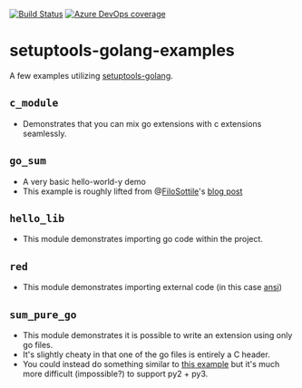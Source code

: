 [![Build Status](https://asottile.visualstudio.com/asottile/_apis/build/status/asottile.setuptools-golang-examples?branchName=master)](https://asottile.visualstudio.com/asottile/_build/latest?definitionId=12&branchName=master)
[![Azure DevOps coverage](https://img.shields.io/azure-devops/coverage/asottile/asottile/12/master.svg)](https://dev.azure.com/asottile/asottile/_build/latest?definitionId=12&branchName=master)

setuptools-golang-examples
==========================

A few examples utilizing [setuptools-golang](https://github.com/asottile/setuptools-golang).

## `c_module`

- Demonstrates that you can mix go extensions with c extensions seamlessly.

## `go_sum`

- A very basic hello-world-y demo
- This example is roughly lifted from @[FiloSottile](https://github.com/FiloSottile)'s [blog post](https://blog.filippo.io/building-python-modules-with-go-1-5/)

## `hello_lib`

- This module demonstrates importing go code within the project.

## `red`

- This module demonstrates importing external code (in this case [ansi](https://github.com/mgutz/ansi))

## `sum_pure_go`

- This module demonstrates it is possible to write an extension using only go
  files.
- It's slightly cheaty in that one of the go files is entirely a C header.
- You could instead do something similar to [this example](https://blog.filippo.io/building-python-modules-with-go-1-5/#bonustheneedlesslyhardway)
  but it's much more difficult (impossible?) to support py2 + py3.
